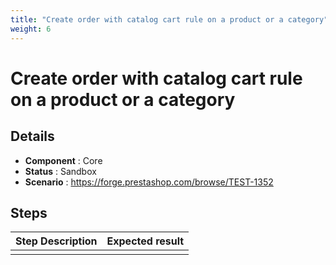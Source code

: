 ```yaml
---
title: "Create order with catalog cart rule on a product or a category"
weight: 6
---
```


# Create order with catalog cart rule on a product or a category
## Details
* **Component** : Core
* **Status** : Sandbox
* **Scenario** : https://forge.prestashop.com/browse/TEST-1352

## Steps
| Step Description | Expected result |
| ----- | ----- |
|  |  |
